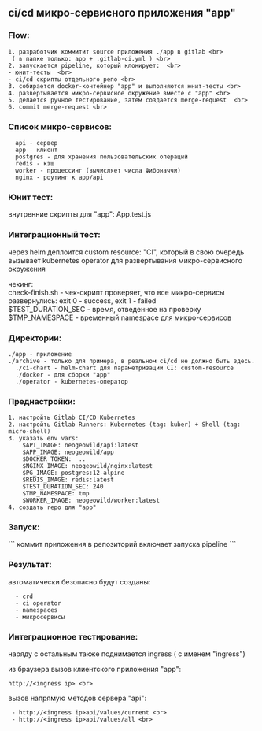 <H2>ci/cd микро-сервисного приложения "app" </H2>



<H3>Flow: </H3>

 ```
1. разработчик коммитит source приложения ./app в gitlab <br>
  ( в папке только: app + .gitlab-ci.yml ) <br>
2. запускается pipeline, который клонирует:  <br>
 - юнит-тесты  <br>
 - ci/cd скрипты отдельного репо <br>
3. собирается docker-контейнер "app" и выполняются юнит-тесты <br>
4. развертывается микро-сервисное окружение вместе с "app" <br>
5. делается ручное тестирование, затем создается merge-request  <br>
6. commit merge-request <br>
 ```

<H3>Список микро-сервисов: </H3>

 ```
   api - сервер
   app - клиент 
   postgres - для хранения пользовательских операций  
   redis - кэш
   worker - процессинг (вычисляет числа Фибоначчи) 
   nginx - роутинг к app/api 
 ```

 <H3>Юнит тест: </H3>
   внутренние скрипты для "app": App.test.js <br>


  <H3>Интеграционный тест:  </H3>

   через helm деплоится custom resource: "CI", который в свою очередь вызывает kubernetes operator для развертывания микро-сервисного окружения <br>
   
   чекинг: <br>
       check-finish.sh - чек-скрипт проверяет, что все микро-сервисы развернулись: exit 0 - success, exit 1 - failed <br>
           $TEST_DURATION_SEC - время, отведенное на проверку  <br>
           $TMP_NAMESPACE - временный namespace для микро-сервисов <br>
 


<H3>Директории: </H3>

```
./app - приложение 
./archive - только для примера, в реальном ci/cd не должно быть здесь. 
  ./ci-chart - helm-chart для параметризации CI: custom-resource 
  ./docker - для сборки "app" 
  ./operator - kubernetes-оператор 
```


<H3>Преднастройки:</H3>

```
1. настройть Gitlab CI/CD Kubernetes
2. настройть Gitlab Runners: Kubernetes (tag: kuber) + Shell (tag: micro-shell)
3. указать env vars:
    $API_IMAGE: neogeowild/api:latest
    $APP_IMAGE: neogeowild/app 
    $DOCKER_TOKEN:  ..
    $NGINX_IMAGE: neogeowild/nginx:latest
    $PG_IMAGE: postgres:12-alpine
    $REDIS_IMAGE: redis:latest
    $TEST_DURATION_SEC: 240
    $TMP_NAMESPACE: tmp
    $WORKER_IMAGE: neogeowild/worker:latest
4. создать repo для "app" 
```

<H3>Запуск: </H3>
```
коммит приложения в репозиторий включает запуска pipeline
```

<H3>Результат:</H3>

автоматически безопасно будут созданы: <br>
```
  - crd
  - ci operator 
  - namespaces
  - микросервисы 
```

<H3>Интеграционное тестирование: </H3>

 наряду с остальным также поднимается ingress ( с именем "ingress") <br>
 
 из браузера вызов клиентского приложения "app": 
 ```
 http://<ingress ip> <br>
```
 вызов напрямую методов сервера "api":  
 ```
  - http://<ingress ip>api/values/current <br>
  - http://<ingress ip>api/values/all <br>
```


